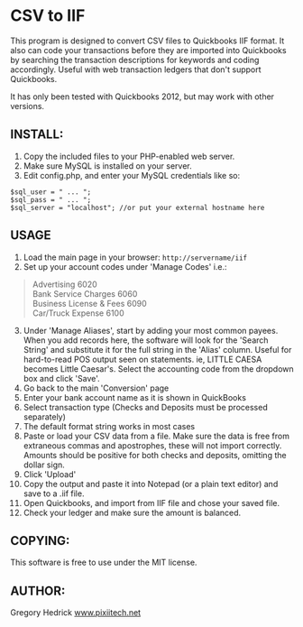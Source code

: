 # CSV to IIF

This program is designed to convert CSV files to Quickbooks IIF format. 
It also can code your transactions before they are imported into Quickbooks by searching the transaction descriptions for keywords and coding accordingly. Useful with web transaction ledgers that don't support Quickbooks.

It has only been tested with Quickbooks 2012, but may work with other versions.

## INSTALL:
1. Copy the included files to your PHP-enabled web server.
2. Make sure MySQL is installed on your server.
3. Edit config.php, and enter your MySQL credentials like so:
```
$sql_user = " ... ";
$sql_pass = " ... ";
$sql_server = "localhost"; //or put your external hostname here
```

## USAGE
1. Load the main page in your browser: `http://servername/iif`
2. Set up your account codes under 'Manage Codes' i.e.:
> Advertising	6020	
> Bank Service Charges	6060	
> Business License & Fees	6090	
> Car/Truck Expense	6100
3. Under 'Manage Aliases', start by adding your most common payees. When you add records here, the software will look for the 'Search String' and substitute it for the full string in the 'Alias' column. Useful for hard-to-read POS output seen on statements. ie, LITTLE CAESA becomes Little Caesar's. Select the accounting code from the dropdown box and click 'Save'.
4. Go back to the main 'Conversion' page
5. Enter your bank account name as it is shown in QuickBooks
6. Select transaction type (Checks and Deposits must be processed separately)
7. The default format string works in most cases
8. Paste or load your CSV data from a file. Make sure the data is free from extraneous commas and apostrophes, these will not import correctly. Amounts should be positive for both checks and deposits, omitting the dollar sign.
9. Click 'Upload'
10. Copy the output and paste it into Notepad (or a plain text editor) and save to a .iif file.
11. Open Quickbooks, and import from IIF file and chose your saved file.
12. Check your ledger and make sure the amount is balanced.

## COPYING:
This software is free to use under the MIT license.

## AUTHOR:
Gregory Hedrick
www.pixiitech.net